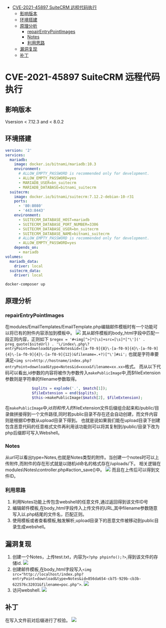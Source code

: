 - [CVE-2021-45897 SuiteCRM 远程代码执行](#cve-2021-45897-suitecrm-远程代码执行)
  - [影响版本](#影响版本)
  - [环境搭建](#环境搭建)
  - [原理分析](#原理分析)
    - [repairEntryPointImages](#repairentrypointimages)
    - [Notes](#notes)
    - [利用思路](#利用思路)
  - [漏洞复现](#漏洞复现)
  - [补丁](#补丁)
# CVE-2021-45897 SuiteCRM 远程代码执行
## 影响版本
Vsersion < 7.12.3 and < 8.0.2
## 环境搭建
```yaml
version: '2'
services:
  mariadb:
    image: docker.io/bitnami/mariadb:10.3
    environment:
      # ALLOW_EMPTY_PASSWORD is recommended only for development.
      - ALLOW_EMPTY_PASSWORD=yes
      - MARIADB_USER=bn_suitecrm
      - MARIADB_DATABASE=bitnami_suitecrm
  suitecrm:
    image: docker.io/bitnami/suitecrm:7.12.2-debian-10-r31 
    ports:
      - '80:8080'
      - '443:8443'
    environment:
      - SUITECRM_DATABASE_HOST=mariadb
      - SUITECRM_DATABASE_PORT_NUMBER=3306
      - SUITECRM_DATABASE_USER=bn_suitecrm
      - SUITECRM_DATABASE_NAME=bitnami_suitecrm
      # ALLOW_EMPTY_PASSWORD is recommended only for development.
      - ALLOW_EMPTY_PASSWORD=yes
    depends_on:
      - mariadb
volumes:
  mariadb_data:
    driver: local
  suitecrm_data:
    driver: local

```
`docker-composer up`
## 原理分析
### repairEntryPointImages
在modules/EmailTemplates/EmailTemplate.php编辑邮件模板时有一个功能可以将已有的附件内容添加到模板中。
![](1.png)
其从邮件模板的body_html字段中匹配一段正则内容，正则如下
`$regex = '#<img[^>]*[\s]+src=[\s]*["\'](' . preg_quote($siteUrl) . '\/index\.php\?entryPoint=download&type=Notes&id=([a-f0-9]{8}\-[a-f0-9]{4}\-[a-f0-9]{4}\-[a-f0-9]{4}\-[a-f0-9]{12})&filename=.+?)["\']#si';`
也就是字符串要满足`<img src=http://hostname/index.php?entryPoint=download&type=Notes&id=xxxx&filename=xx.xx>`格式。
而从以下代码可以看出,id参数的内容将被作为参数传入`makePublicImage`中,而$fileExtension参数则是字符串的filename参数取得。
```php
            $splits = explode('.', $match[1]);
            $fileExtension = end($splits);
            $this->makePublicImage($match[2], $fileExtension);
```
在`makePublicImage`中,$id则和传入的$fileExtension文件后缀组合起来和/public/目录做拼接得到一个文件路径,同时若public目录不存在还会自动创建，而文件内容则是根据ID参数从upload目录下得到。
也就是说如果我们能在upload目录下创建包含恶意代码的任意格式文件再利用该功能则可以将其复制到/public/目录下改为php后缀即可写入Webshell。
### Notes
从url可以看出type=Notes,也就是Notes类型的附件。当创建一个notes时可以上传附件,而附件的存在形式就是以随机id命名的格式存在/uploads/下。
相关逻辑在modules\Notes\controller.php#action_save()中。
![](2.png)
而且在上传后可以得到文件ID。
### 利用思路
1. 利用Notes功能上传包含webshell的任意文件,通过返回得到该文件ID号
2. 编辑邮件模板,在body_html字段传入上传文件的URL,其中filename参数随意写入以.php结尾的文件名，匹配正则。
3. 使用模板或者查看模板,触发解析,upload目录下的恶意文件被移动到public目录生成webshell。
## 漏洞复现
1. 创建一个Notes，上传test.txt，内容为`<?php phpinfo();?>`,得到该文件的存储id.
![](3.png)
2. 创建邮件模板,在body_html字段写入`<img src="http://localhost/index.php?entryPoint=download&type=Notes&id=856da654-cb75-929b-cb3b-622576c32031&filename=poc.php">`.
![](4.png)
3. 访问webshell.
![](5.png)

## 补丁
在写入文件前对后缀进行了校验。
![](6.png)